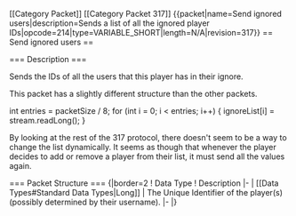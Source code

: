 \[\[Category Packet\]\] \[\[Category Packet 317\]\] {{packet\|name=Send
ignored users\|description=Sends a list of all the ignored player
IDs\|opcode=214\|type=VARIABLE\_SHORT\|length=N/A\|revision=317}} ==
Send ignored users ==

=== Description ===

Sends the IDs of all the users that this player has in their ignore.

This packet has a slightly different structure than the other packets.

int entries = packetSize / 8; for (int i = 0; i \< entries; i++) {
ignoreList\[i\] = stream.readLong(); }

By looking at the rest of the 317 protocol, there doesn't seem to be a
way to change the list dynamically. It seems as though that whenever the
player decides to add or remove a player from their list, it must send
all the values again.

=== Packet Structure === {\|border=2 ! Data Type ! Description \|- \|
\[\[Data Types\#Standard Data Types\|Long\]\] \| The Unique Identifier
of the player(s) (possibly determined by their username). \|- \|}
